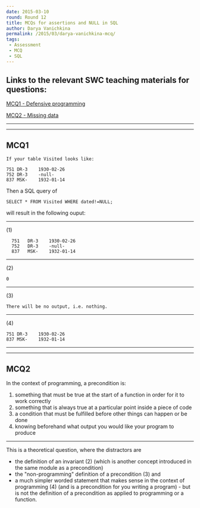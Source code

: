 ```yaml
---
date: 2015-03-10
round: Round 12
title: MCQs for assertions and NULL in SQL
author: Darya Vanichkina
permalink: /2015/03/darya-vanichkina-mcq/
tags:
 - Assessment
 - MCQ
 - SQL
---
```


## Links to the relevant SWC teaching materials for questions:
[ MCQ1 - Defensive programming](http://swcarpentry.github.io/python-novice-inflammation/07-defensive.html) 

[MCQ2 - Missing data](http://swcarpentry.github.io/sql-novice-survey/05-null.html)


***
***

## MCQ1

    If your table Visited looks like:

    751	DR-3	1930-02-26 
    752	DR-3	-null-
    837	MSK-	1932-01-14

Then a SQL query of 

    SELECT * FROM Visited WHERE dated!=NULL;

will result in the following ouput:

***

(1)


      751	DR-3	1930-02-26
      752	DR-3	-null-
      837	MSK-	1932-01-14
***    

(2)
     
    0
***    
(3)
    
    There will be no output, i.e. nothing.
***
(4) 
    
    751	DR-3	1930-02-26
    837	MSK-	1932-01-14
***
***

## MCQ2

In the context of programming, a precondition is:

1. something that must be true at the start of a function in order for it to work correctly
2. something that is always true at a particular point inside a piece of code
3. a condition that must be fulfilled before other things can happen or be done
4. knowing beforehand what output you would like your program to produce

*** 
This is a theoretical question, where the distractors are 

- the definition of an invariant (2) (which is another concept introduced in the same module as a precondition)
- the "non-programming" definition of a precondition (3) and 
- a much simpler worded statement that makes sense in the context of programming (4) (and is a precondition for you writing a program) - but is not the definition of a precondition as applied to programming or a function.


